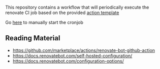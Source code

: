 This repository contains a workflow that will periodically execute the renovate CI job based on the provided [action template](https://github.com/renovatebot/github-action/tree/main)

Go [here](https://github.com/Atomsoldat/renovate-workflow/actions/workflows/renovate.yaml) to manually start the cronjob

## Reading Material
- https://github.com/marketplace/actions/renovate-bot-github-action
- https://docs.renovatebot.com/self-hosted-configuration/
- https://docs.renovatebot.com/configuration-options/

